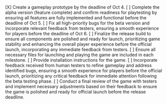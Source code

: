 [X] Create a gameplay prototype by the deadline of Oct 4.
[ ] Complete the alpha version (feature complete) and confirm readiness for playtesting by ensuring all features are fully implemented and functional before the deadline of Oct 5.
[ ] Fix all high-priority bugs for the beta version and incorporate relevant feedback from testers, ensuring a smooth experience for players before the deadline of Oct 6.
[ ] Finalize the release build to ensure all components are polished and ready for launch, prioritizing game stability and enhancing the overall player experience before the official launch, incorporating any immediate feedback from testers.
[ ] Ensure all necessary files for launching and playing the game are included in each milestone.
[ ] Provide installation instructions for the game.
[ ] Incorporate feedback received from human testers to refine gameplay and address identified bugs, ensuring a smooth experience for players before the official launch, prioritizing any critical feedback for immediate attention following the beta testing phase.
[ ] Conduct a final review of the game with testers and implement necessary adjustments based on their feedback to ensure the game is polished and ready for official launch before the release deadline.